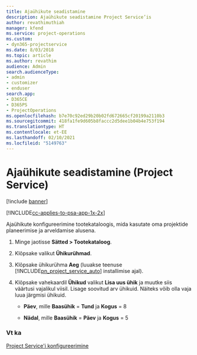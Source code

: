 ```yaml
---
title: Ajaühikute seadistamine
description: Ajaühikute seadistamine Project Service’is
author: revathimuthiah
manager: kfend
ms.service: project-operations
ms.custom:
- dyn365-projectservice
ms.date: 8/03/2018
ms.topic: article
ms.author: revathim
audience: Admin
search.audienceType:
- admin
- customizer
- enduser
search.app:
- D365CE
- D365PS
- ProjectOperations
ms.openlocfilehash: b7e70c92ed29b20b02fd672665cf20199a2110b3
ms.sourcegitcommit: 418fa1fe9d605b8faccc2d5dee1b04b4e753f194
ms.translationtype: HT
ms.contentlocale: et-EE
ms.lasthandoff: 02/10/2021
ms.locfileid: "5149763"
---
```

# <a name="set-up-time-units-project-service"></a>Ajaühikute seadistamine (Project Service)

[!include [banner](../includes/psa-now-project-operations.md)]

[!INCLUDE[cc-applies-to-psa-app-1x-2x](../includes/cc-applies-to-psa-app-1x-2x.md)]

Ajaühikute konfigureerimine tootekataloogis, mida kasutate oma projektide planeerimise ja arveldamise alusena.  
  
1. Minge jaotisse **Sätted > Tootekataloog**.  
  
2. Klõpsake valikut **Ühikurühmad**.  
  
3. Klõpsake ühikurühma **Aeg** (luuakse teenuse [!INCLUDE[pn_project_service_auto](../includes/pn-project-service-auto.md)] installimise ajal).  
  
4. Klõpsake vahekaardil **Ühikud** valikut **Lisa uus ühik** ja muutke siis väärtusi vajalikul viisil. Lisage soovitud arv ühikuid. Näiteks võib olla vaja luua järgmisi ühikuid.  
  
   - **Päev**, mille **Baasühik** = **Tund** ja **Kogus** = 8  
  
   - **Nädal**, mille **Baasühik** = **Päev** ja **Kogus** = 5  
  
### <a name="see-also"></a>Vt ka  
 [Project Service'i konfigureerimine](../psa/configure.md)
